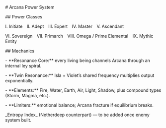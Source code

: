 \# Arcana Power System



\## Power Classes

I. Initiate II. Adept III. Expert IV. Master V. Ascendant  

VI. Sovereign VII. Primarch VIII. Omega / Prime Elemental IX. Mythic Entity



\## Mechanics

\- \*\*Resonance Core:\*\* every living being channels Arcana through an internal ley spiral.  

\- \*\*Twin Resonance:\*\* Isla + Violet’s shared frequency multiplies output exponentially.  

\- \*\*Elements:\*\* Fire, Water, Earth, Air, Light, Shadow, plus compound types (Storm, Magma, etc.).  

\- \*\*Limiters:\*\* emotional balance; Arcana fracture if equilibrium breaks.



\_Entropy Index\_ (Netherdeep counterpart) — to be added once enemy system built.



